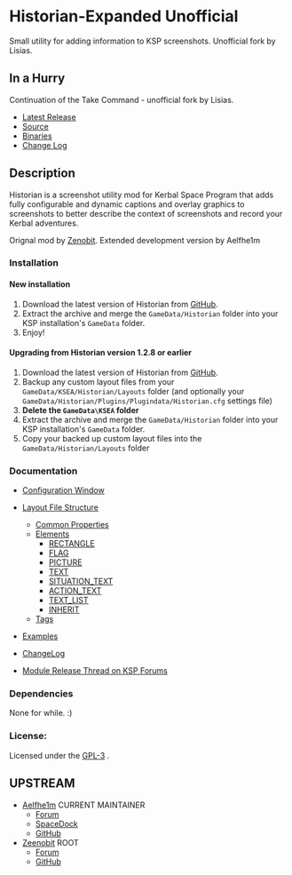 # Historian-Expanded Unofficial

Small utility for adding information to KSP screenshots. Unofficial fork by Lisias.


## In a Hurry

Continuation of the Take Command - unofficial fork by Lisias.

* [Latest Release](https://github.com/net-lisias-kspu/Historian-Expanded/releases)
* [Source](https://github.com/net-lisias-kspu/Historian-Expanded)
* [Binaries](https://github.com/net-lisias-kspu/Historian-Expanded/tree/Archive)
* [Change Log](./CHANGE_LOG.md)


## Description

Historian is a screenshot utility mod for Kerbal Space Program that adds fully configurable and dynamic captions and overlay graphics to screenshots to better describe the context of screenshots and record your Kerbal adventures.

Orignal mod by [Zenobit](https://github.com/Zeenobit/). Extended development version by Aelfhe1m

### Installation

#### New installation
1. Download the latest version of Historian from [GitHub](https://github.com/Aelfhe1m/Historian-Expanded/releases).
2. Extract the archive and merge the `GameData/Historian` folder into your KSP installation's `GameData` folder.
3. Enjoy!

#### Upgrading from Historian version 1.2.8 or earlier
1. Download the latest version of Historian from [GitHub](https://github.com/Aelfhe1m/Historian-Expanded/releases).
2. Backup any custom layout files from your `GameData/KSEA/Historian/Layouts` folder (and optionally your `GameData/Historian/Plugins/Plugindata/Historian.cfg` settings file)
3. **Delete the `GameData\KSEA` folder**
4. Extract the archive and merge the `GameData/Historian` folder into your KSP installation's `GameData` folder.
5. Copy your backed up custom layout files into the `GameData/Historian/Layouts` folder 

### Documentation

* [Configuration Window](Documentation/ConfigWindow.md)
* [Layout File Structure](Documentation/Layout.md)
  * [Common Properties](Documentation/Layout-Common.md)
  * [Elements](Documentation/Layout-Elements.md)
    * [RECTANGLE](Documentation/Rectangle.md)
    * [FLAG](Documentation/Flag.md)
    * [PICTURE](Documentation/Picture.md)
    * [TEXT](Documentation/Text.md)
    * [SITUATION_TEXT](Documentation/Situation_Text.md)
    * [ACTION_TEXT](Documentation/Action_Text.md)
    * [TEXT_LIST](Documentation/Text_List.md)
    * [INHERIT](Documentation/Inherit.md)
  * [Tags](Documentation/Tags.md)
* [Examples](Documentation/Examples.md)
* [ChangeLog](Documentation/changelog.md)

* [Module Release Thread on KSP Forums](http://forum.kerbalspaceprogram.com/index.php?/topic/138848-122-historian-expanded/)

### Dependencies

None for while. :)

### License:

Licensed under the [GPL-3](Documentation/LICENSE.md) .


## UPSTREAM

* [Aelfhe1m](https://forum.kerbalspaceprogram.com/index.php?/profile/142910-aelfhe1m/) CURRENT MAINTAINER
	+ [Forum](https://forum.kerbalspaceprogram.com/index.php?/topic/138848-131-historian-expanded/&)
	+ [SpaceDock](https://spacedock.info/mod/1545/Historian%20Expanded)
	+ [GitHub](https://github.com/Aelfhe1m/Historian-Expanded)
* [Zeenobit](https://forum.kerbalspaceprogram.com/index.php?/profile/125578-zeenobit/) ROOT
	+ [Forum](https://forum.kerbalspaceprogram.com/index.php?/topic/109913-104-historian-v111-dynamic-screenshot-captions-august-5th-2015/)
	+ [GitHub](https://github.com/Zeenobit/Historian)
